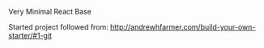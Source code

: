Very Minimal React Base

Started project followed from: 
http://andrewhfarmer.com/build-your-own-starter/#1-git

